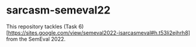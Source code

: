 # sarcasm-semeval22
This repository tackles (Task 6)[https://sites.google.com/view/semeval2022-isarcasmeval#h.t53li2ejhrh8] from the SemEval 2022.
